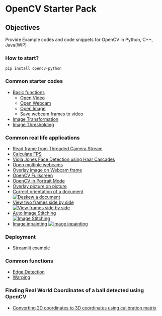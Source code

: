 # OpenCV Starter Pack

## Objectives
Provide Example codes and code snippets for OpenCV in Python, C++, Java(WIP)

### How to start?
`pip install opencv-python`

### Common starter codes
- [Basic functions](python/basic)
    - [Open Video](python/basic/open_video.py)
    - [Open Webcam](python/basic/open_webcam.py)
    - [Open Image](python/basic/open_image.py)
    - [Save webcam frames to video](python/basic/video_writer.py)
- [Image Transformation](python/examples/transformation)
- [Image Thresholding](python/basic/threshold_image.py)

### Common real life applications
- [Read frame from Threaded Camera Stream](python/examples/threadedVideoCapture)
- [Calculate FPS](python/basic/calculate_FPS.py)
- [Viola Jones Face Detection using Haar Cascades](python/examples/face-detection)
- [Open multiple webcams](python/examples/multi-threading/open_multiWebcam.py)
- [Overlay image on Webcam frame](python/examples/overlay_camera)
- [OpenCV Fullscreen](python/basic/open_fullscreen.py)
- [OpenCV in Portrait Mode](python/basic/potrait.py)
- [Overlay picture on picture](python/basic/overlay.py)
- [Correct orientation of a document](python/examples/deskew-document)  
[![Deskew a document](assets/deskew.jpg)](python/examples/deskew-document/deskew.py)
- [View two frames side by side](python/basic/hstack.py)  
[![View frames side by side](assets/hstack.jpg)](python/basic/hstack.py)
- [Auto Image Stitching](python/examples/image_stitching/)  
[![Image Stitching](assets/stitching.jpg)](python/examples/image_stitching/stitching.py)
- [Image inpainting](python/example/inpainting/main.py)
[![Image inpainting](assets/inpainting-result.png)](python/example/inpainting/main.py)  

### Deployment 
- [Streamlit example](python/deployment/streamlit/)  

### Common functions
- [Edge Detection](python/examples/edge-detection)  
- [Warping](python/examples/transformation)

### Finding Real World Coordinates of a ball detected using OpenCV
- [Converting 2D coordinates to 3D coordinates using calibration matrix](python/examples/2d_to_3d_coordinates)
